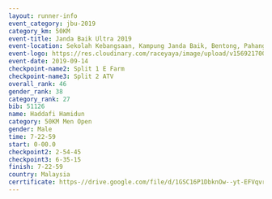 ```yaml
---
layout: runner-info 
event_category: jbu-2019 
category_km: 50KM 
event-title: Janda Baik Ultra 2019
event-location: Sekolah Kebangsaan, Kampung Janda Baik, Bentong, Pahang, Malaysia 
event-logo: https://res.cloudinary.com/raceyaya/image/upload/v1569217009/logo/janda-baik_vch1pc.jpg 
event-date: 2019-09-14 
checkpoint-name2: Split 1 E Farm 
checkpoint-name3: Split 2 ATV 
overall_rank: 46
gender_rank: 38
category_rank: 27
bib: 51126
name: Haddafi Hamidun
category: 50KM Men Open
gender: Male
time: 7-22-59
start: 0-00.0
checkpoint2: 2-54-45
checkpoint3: 6-35-15
finish: 7-22-59
country: Malaysia
cerrtificate: https-//drive.google.com/file/d/1GSC16P1DbknOw--yt-EFVqvr06bS7Lb2/view?usp=sharing
---
```

